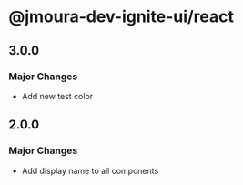 # @jmoura-dev-ignite-ui/react

## 3.0.0

### Major Changes

- Add new test color

## 2.0.0

### Major Changes

- Add display name to all components
